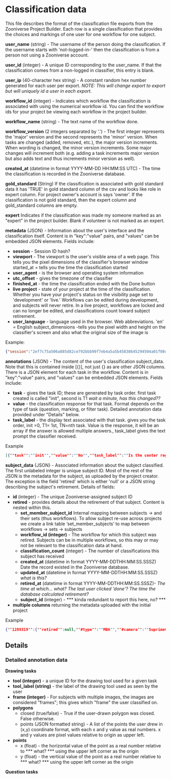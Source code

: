 # Classification data
This file describes the format of the classification file exports from the Zooniverse Project Builder. Each row is a single classification that provides the choices and markings of one user for one workflow for one subject.

**user_name** (string) - The username of the person doing the classification. If the username starts with 'not-logged-in-' then the classification is from a person not using a Zooniverse account.  

**user_id** (integer) - A unique ID corresponding to the user_name. If that the classification comes from a non-logged in classifier, this entry is blank.

**user_ip** (40-character hex string) - A constant random hex number generated for each user per export. *NOTE: This will change export to export but will uniquely id a user in each export.*

**workflow_id** (integer) - Indicates which workflow the classification is associated with using the numerical workflow id. You can find the workflow ids for your project be viewing each workflow in the project builder.

**workflow_name** (string) - The text name of the workflow done.

**workflow_version** (2 integers separated by '.') - The first integer represents the 'major' version and the second represents the 'minor' version. When tasks are changed (added, removed, etc.), the major version increments. When wording is changed, the minor version increments. Some major changes will increment both (e.g. adding a task increments major version but also adds text and thus increments minor version as well).

**created_at** (datetime in format YYYY-MM-DD HH:MM:SS UTC) - The time the classification is recorded in the Zooniverse database.

**gold_standard** (String) If the classification is associated with gold standard data it has 'TRUE' in gold standard column of the csv and looks like role in expert column. For project owner's account is says 'owner'. If the classification is not gold standard, then the expert column and gold_standard columns are empty.

**expert** Indicates if the classification was made my someone marked as an "expert" in the project builder. Blank if volunteer is not marked as an expert.

**metadata** {JSON} - Information about the user's interface and the classification itself. Content is in "key":"value" pairs, and "values" can be embedded JSON elements. Fields include:
  - **session** - Session ID hash?
  - **viewport** - The viewport is the user's visible area of a web page. This tells you the pixel dimensions of the classifier's browser window
  started_at = tells you the time the classification started
  - **user_agent** - is the browser and operating system information
  - **utc_offset** - gives the timezone of the classifier
  - **finished_at** - the time the classification ended with the Done button
  - **live project** - state of your project at the time of the classification. Whether you have your project's status on the visibility page set to 'development' or 'live.' Workflows can be edited during development, and subjects will never retire. In a live project, workflows are locked and can no longer be edited, and classifications count toward subject retirement.
  - **user_language** - language used in the browser. Web abbreviations. 'en' = English subject_dimensions -tells you the pixel width and height on the classifier's screen and also what the original size of the image is

Example:
  ```JSON
  {"session":"2ef7c75a506a885d82ce792bbb90f7eb4a5a5b45838645294504a01f08c8f394","viewport":{"width":1920,"height":1084},"started_at":"2016-03-08T16:52:16.424Z","user_agent":"Mozilla/5.0 (Macintosh; Intel Mac OS X 10_10_4) AppleWebKit/537.36 (KHTML, like Gecko) Chrome/49.0.2623.75 Safari/537.36","utc_offset":"0","finished_at":"2016-03-08T16:53:12.398Z","live_project":false,"user_language":"en","user_group_ids":[1383478,1383478,1383478,1383476],"subject_dimensions":[{"clientWidth":800,"clientHeight":600,"naturalWidth":800,"naturalHeight":600}]}
  ```

**annotations** {JSON} - The content of the user's classification subject_data. Note that this is contained inside [{}], not just {} as are other JSON columns. There is a JSON element for each task in the workflow. Content is in "key":"value" pairs, and "values" can be embedded JSON elements. Fields include:
- **task** - gives the task ID; these are generated by task order. first task created is called "init", second is T1 *wait a minute, has this changed??*
- **value** - the classification response for that task. Format depends on the type of task (question, marking, or filter task). Detailed annotation data provided under "Details" below.    
- **task_label** - the display text associated with that task.
gives you the task order, init =0, T1= 1st, TN=nth task. Value is the response, it will be an array if the answer is allowed multiple answers., task_label gives the text prompt the classifier received.

Example
  ```JSON
  [{""task"":""init"",""value"":""No"",""task_label"":""Is the center region of the asteroid image (purple crosshairs)  crowded?""},{""task"":""T1"",""value"":""Yes"",""task_label"":""Is there a source visible in the center of the asteroid image (purple crosshairs)?  ""},{""task"":""T2"",""value"":""looks like the stars (no tail)"",""task_label"":""##### Note: Please always use the source closest to the center in each of the boxes. #####\n\nCompared to the reference stars (green crosshairs), the asteroid (purple crosshairs)....\n""},{""task"":""T3"",""value"":[""Is clean""],""task_label"":""Assess the quality of the asteroid image (purple crosshairs). The image.... **(Select all that apply)**""}]
  ```


**subject_data** {JSON} - Associated information about the subject classified. The first unlabeled integer is unique subject ID. Most of the rest of the JSON is the metadata for the subject, as uploaded by the project creator. The exception is the field 'retired' which is either 'null' or a JSON string describing the subject's retirement. Details of fields:

- **id** (integer) - The unique Zooniverse-assigned subject ID
- **retired** - provides details about the retirement of that subject. Content is nested within this.
  - **set_member_subject_id** Internal mapping between subjects -> and their sets (thus workflows). To allow subject re-use across projects we create a link table ‘set_member_subjects’ to map between workflows -> sets -> subjects
  - **workflow_id (integer)** - The workflow for which this subject was retired. Subjects can be in multiple workflows, so this may or may not be relevant to the classification data at hand.
  - **classification_count** (integer) - The number of classifications this subject has received
  - **created_at** (datetime in format YYYY-MM-DDTHH:MM:SS.SSSZ) Date the record existed in the Zooniverse database.
  - **updated_at** (datetime in format YYYY-MM-DDTHH:MM:SS.SSSZ) *what is this?*
  - **retired_at** (datetime in format YYYY-MM-DDTHH:MM:SS.SSSZ)- *The time at which... what? The last user clicked 'done'? The time the database calculated retirement?*
  - **subject_id** (integer) - *** kinda redundant to report this here, no? ***
- **multiple columns** returning the metadata uploaded with the initial project

Example
  ```json
  {""1289319"":{""retired"":null,""#type"":""MBA"",""#camera"":""SuprimeCam"",""\""#frameid"":""A00547895"",""#filename1"":""SUPA00547895.wcs-mba077087-00-sep02.gallery.png"",""#filename2"":""SUPA00547895.wcs-mba077087-00-sep02-inv.gallery.png"",""#asteroid_id"":""077087""}}
  ```

## Details

### Detailed annotation data

**Drawing tasks**
- **tool (integer)** - a unique ID for the drawing tool used for a given task
- **tool_label (string)** - the label of the drawing tool used as seen by the user
- **frame (integer)** - For subjects with multiple images, the images are considered "frames"; this gives which "frame" the user classified on.
- **polygons**
  - closed (true/false) - True if the user-drawn polygon was closed. False otherwise.
  - points (JSON formatted string) - A list of the points the user drew in (x,y) coordinate format, with each x and y value as real numbers. x and y values are pixel values relative to origin as upper left.
- **points**
  - x (float) - the horizontal value of the point as a real number relative to *** what? *** using the upper left corner as the origin
  - y (float) - the vertical value of the point as a real number relative to *** what? *** using the upper left corner as the origin     

**Question tasks**

